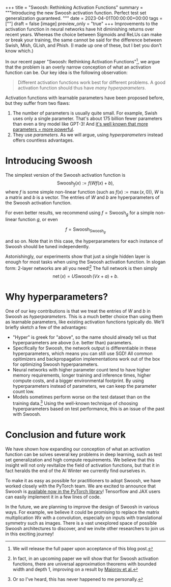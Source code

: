 +++
title = "Swoosh: Rethinking Activation Functions"
summary = """Introducing the new Swoosh activation function. Perfect test set generalization
guaranteed.
  """
date = 2023-04-01T00:00:00+00:00
tags = [""]
draft = false
[image]
  preview_only = "true"
+++
Improvements to the activation function in neural networks have hit diminishing returns over recent years. Whereas the choice between Sigmoids and ReLUs can make or break your training, the same cannot be said for the difference between Swish, Mish, GLish, and Phish. (I made up one of these, but I bet you don't know which.)

In our recent paper "Swoosh: Rethinking Activation Functions"[^1], we argue that the problem is an overly narrow conception of what an activation function can be. Our key idea is the following observation:

> Different activation functions work best for different problems. A good activation function should thus have *many hyperparameters*.

Activation functions with learnable parameters have been proposed before, but they suffer from two flaws:
1. The number of parameters is usually quite small. For example, Swish uses only a single parameter. That's about 175 billion fewer parameters than even a tiny model like GPT-3! And [it's well known that more parameters = more powerful](https://twitter.com/AndrewSteinwold/status/1594889562526027777).
2. They use *parameters*. As we will argue, using *hyperparameters* instead offers countless advantages.

# Introducing Swoosh
The simplest version of the Swoosh activation function is
$$\operatorname{Swoosh}_{f}(x) := f(Wf(x) + b),$$
where $f$ is some simple non-linear function (such as $f(x) := \max(x, 0)$), $W$ is a matrix and $b$ is a vector. The entries of $W$ and $b$ are hyperparameters of the Swoosh activation function.

For even better results, we recommend using $f = \operatorname{Swoosh}_{g}$
for a simple non-linear function $g$, or even

$$f = \operatorname{Swoosh}_{\operatorname{Swoosh}_g}$$

and so on.
Note that in this case, the hyperparameters for each instance of Swoosh should be tuned independently.

Astonishingly, our experiments show that just a single hidden layer is enough for most tasks when using the Swoosh activation function. In slogan form: 2-layer networks are all you need![^2] The full network is then simply
$$\operatorname{net}(x) = U \operatorname{Swoosh}(Vx + a) + b.$$
# Why hyperparameters?
One of our key contributions is that we treat the entries of $W$ and $b$ in Swoosh as *hyperparameters*. This is a much better choice than using them as learnable parameters, like existing activation functions typically do. We'll briefly sketch a few of the advantages:
- "Hyper" is greek for "above", so the name should already tell us that hyperparameters are above (i.e. better than) parameters.
- Specifically for Swoosh, the network output is differentiable in these hyperparameters, which means you can still use SGD! All common opitimizers and backpropagation implementations work out of the box for optimizing Swoosh hyperparameters.
- Neural networks with higher parameter count tend to have higher memory requirements, longer training and inference times, higher compute costs, and a bigger environmental footprint. By using hyperparameters instead of parameters, we can keep the parameter count low.
- Models sometimes perform worse on the test dataset than on the training data.[^3] Using the well-known technique of choosing hyperparameters based on test performance, this is an issue of the past with Swoosh.

# Conclusion and future work
We have shown how expanding our conception of what an activation function can be solves several key problems in deep learning, such as test set generalization and high compute requirements. We believe that this insight will not only revitalize the field of activation functions, but that it in fact heralds the end of the AI Winter we currently find ourselves in.

To make it as easy as possible for practitioners to adopt Swoosh, we have worked closely with the PyTorch team. We are excited to announce that Swoosh is [available now in the PyTorch library](https://pytorch.org/vision/main/generated/torchvision.ops.MLP.html)! Tensorflow and JAX users can easily implement it in a few lines of code.

In the future, we are planning to improve the design of Swoosh in various ways. For example, we believe it could be promising to replace the matrix multiplication $Wx$ with a convolution, especially on inputs with translational symmetry such as images. There is a vast unexplored space of possible Swoosh architectures to discover, and we invite other researchers to join us in this exciting journey!

[^1]: We will release the full paper upon acceptance of this blog post.
[^2]: In fact, in an upcoming paper we will show that for Swoosh activation functions, there are universal approximation theorems with bounded width and depth 1, improving on a result by [Maiorov et al.](https://www.semanticscholar.org/paper/Lower-bounds-for-approximation-by-MLP-neural-Maiorov-Pinkus/4bdd1f845d26e488d67c0e4549cff17407b980ad)
[^3]: Or so I've heard, this has never happened to me personally.